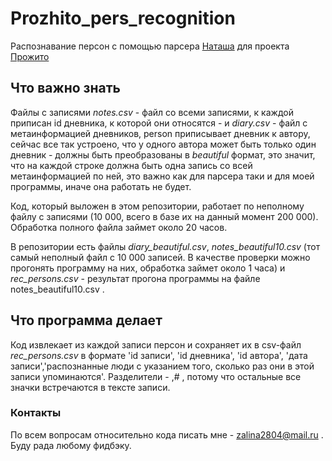 # Prozhito_pers_recognition
Распознавание персон с помощью парсера [Наташа](http://natasha.readthedocs.io/ru/latest/#) для проекта [Прожито](http://prozhito.org/)

## Что важно знать
Файлы с записями *notes.csv* - файл со всеми записями, к каждой приписан id дневника, к которой они относятся - и *diary.csv* - файл с метаинформацией дневников, person приписывает дневник к автору, сейчас все так устроено, что у одного автора может быть только один дневник - должны быть преобразованы в *beautiful* формат, это значит, что на каждой строке должна быть одна запись со всей метаинформацией по ней, это важно как для парсера таки и для моей программы, иначе она работать не будет.

Код, который выложен в этом репозитории, работает по неполному файлу с записями (10 000, всего в базе их на данный момент 200 000). Обработка полного файла займет около 20 часов.

В репозитории есть файлы *diary_beautiful.csv*, *notes_beautiful10.csv* (тот самый неполный файл с 10 000 записей. В качестве проверки можно прогонять программу на них, обработка займет около 1 часа) и *rec_persons.csv* - результат прогона программы на файле notes_beautiful10.csv .

## Что программа делает
Код извлекает из каждой записи персон и сохраняет их в csv-файл *rec_persons.csv* в формате 'id записи', 'id дневника', 'id автора', 'дата записи','распознанные люди с указанием того, сколько раз они в этой записи упоминаются'. Разделители - ,# , потому что остальные все значки встречаются в тексте записи.

### Контакты
По всем вопросам относительно кода писать мне - zalina2804@mail.ru .
Буду рада любому фидбэку.

